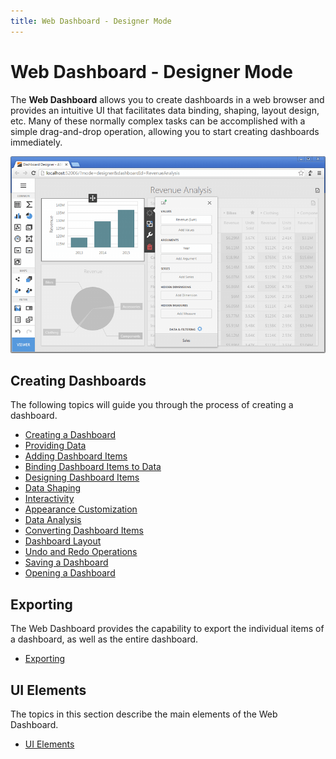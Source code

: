 ```yaml
---
title: Web Dashboard - Designer Mode
---
```

# Web Dashboard - Designer Mode
The **Web Dashboard** allows you to create dashboards in a web browser and provides an intuitive UI that facilitates data binding, shaping, layout design, etc. Many of these normally complex tasks can be accomplished with a simple drag-and-drop operation, allowing you to start creating dashboards immediately.

![WebDesignerOverview](../images/Img124548.png)

## Creating Dashboards
The following topics will guide you through the process of creating a dashboard.
* [Creating a Dashboard](../../dashboard-for-web/articles/web-dashboard-designer-mode/creating-a-dashboard.md)
* [Providing Data](../../dashboard-for-web/articles/web-dashboard-designer-mode/providing-data.md)
* [Adding Dashboard Items](../../dashboard-for-web/articles/web-dashboard-designer-mode/adding-dashboard-items.md)
* [Binding Dashboard Items to Data](../../dashboard-for-web/articles/web-dashboard-designer-mode/binding-dashboard-items-to-data.md)
* [Designing Dashboard Items](../../dashboard-for-web/articles/web-dashboard-designer-mode/designing-dashboard-items.md)
* [Data Shaping](../../dashboard-for-web/articles/web-dashboard-designer-mode/data-shaping.md)
* [Interactivity](../../dashboard-for-web/articles/web-dashboard-designer-mode/interactivity.md)
* [Appearance Customization](../../dashboard-for-web/articles/web-dashboard-designer-mode/appearance-customization.md)
* [Data Analysis](../../dashboard-for-web/articles/web-dashboard-designer-mode/data-analysis.md)
* [Converting Dashboard Items](../../dashboard-for-web/articles/web-dashboard-designer-mode/converting-dashboard-items.md)
* [Dashboard Layout](../../dashboard-for-web/articles/web-dashboard-designer-mode/dashboard-layout.md)
* [Undo and Redo Operations](../../dashboard-for-web/articles/web-dashboard-designer-mode/undo-and-redo-operations.md)
* [Saving a Dashboard](../../dashboard-for-web/articles/web-dashboard-designer-mode/saving-a-dashboard.md)
* [Opening a Dashboard](../../dashboard-for-web/articles/web-dashboard-designer-mode/opening-a-dashboard.md)

## Exporting
The Web Dashboard provides the capability to export the individual items of a dashboard, as well as the entire dashboard.
* [Exporting](../../dashboard-for-web/articles/web-dashboard-designer-mode/exporting.md)

## UI Elements
The topics in this section describe the main elements of the Web Dashboard.
* [UI Elements](../../dashboard-for-web/articles/web-dashboard-designer-mode/ui-elements.md)